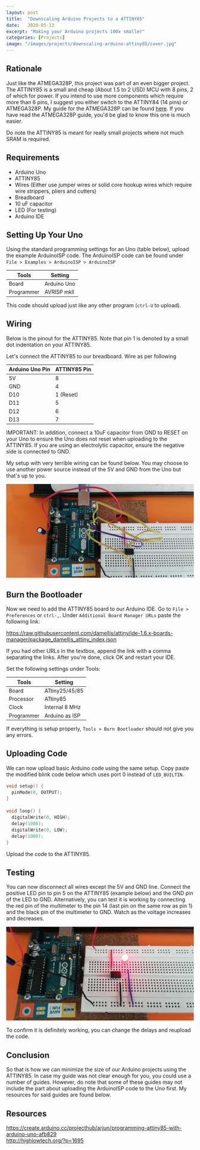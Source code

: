 ```yaml
---
layout: post
title:  "Downscaling Arduino Projects to a ATTINY85"
date:   2020-05-13
excerpt: "Making your Arduino projects 100x smaller"
categories: [Projects]
image: "/images/projects/downscaling-arduino-attiny85/cover.jpg"
---
```

## Rationale
Just like the ATMEGA328P, this project was part of an even bigger project. The ATTINY85 is a small and cheap (About 1.5 to 2 USD) MCU with 8 pins, 2 of which for power. If you intend to use more components which require more than 6 pins, I suggest you either switch to the ATTINY84 (14 pins) or ATMEGA328P. My guide for the ATMEGA328P can be found [here](https://jloh02.github.io/projects/configuring-atmega328p-arduino/). If you have read the ATMEGA328P guide, you'd be glad to know this one is much easier.

Do note the ATTINY85 is meant for really small projects where not much SRAM is required.

## Requirements
- Arduino Uno
- ATTINY85
- Wires (Either use jumper wires or solid core hookup wires which require wire strippers, pliers and cutters)
- Breadboard
- 10 uF capacitor
- LED (For testing)
- Arduino IDE

## Setting Up Your Uno
Using the standard programming settings for an Uno (table below), upload the example ArduinoISP code. The ArduinoISP code can be found under `File > Examples > ArduinoISP > ArduinoISP`

Tools | Setting 
--- | --- 
Board | Arduino Uno
Programmer | AVRISP mkll

This code should upload just like any other program (`ctrl-U` to upload).

## Wiring
Below is the pinout for the ATTINY85. Note that pin 1 is denoted by a small dot indentation on your ATTINY85.

Let's connect the ATTINY85 to our breadboard. Wire as per following

Arduino Uno Pin | ATTINY85 Pin 
--- | --- 
5V | 8
GND | 4 
D10 | 1 (Reset)
D11 | 5
D12 | 6
D13 | 7

IMPORTANT: In addition, connect a 10uF capacitor from GND to RESET on your Uno to ensure the Uno does not reset when uploading to the ATTINY85. If you are using an electrolytic capacitor, ensure the negative side is connected to GND.

My setup with very terrible wiring can be found below. You may choose to use another power source instead of the 5V and GND from the Uno but that's up to you.

<img class="image normal" src="/images/projects/downscaling-arduino-attiny85/breadboard-wiring.jpg" alt>

## Burn the Bootloader
Now we need to add the ATTINY85 board to our Arduino IDE. Go to `File > Preferences` or `ctrl-,`. Under `Additional Board Manager URLs` paste the following link: 

<https://raw.githubusercontent.com/damellis/attiny/ide-1.6.x-boards-manager/package_damellis_attiny_index.json>

If you had other URLs in the textbox, append the link with a comma separating the links. After you're done, click OK and restart your IDE.

Set the following settings under Tools:

Tools | Setting 
--- | --- 
Board | ATtiny25/45/85
Processor | ATtiny85
Clock | Internal 8 MHz
Programmer | Arduino as ISP

If everything is setup properly, `Tools > Burn Bootloader` should not give you any errors.

## Uploading Code
We can now upload basic Arduino code using the same setup. Copy paste the modified blink code below which uses port 0 instead of `LED_BUILTIN`.

```cpp
void setup() {
  pinMode(0, OUTPUT);
}

void loop() {
  digitalWrite(0, HIGH);
  delay(1000);
  digitalWrite(0, LOW);
  delay(1000);
}
```

Upload the code to the ATTINY85.

## Testing
You can now disconnect all wires except the 5V and GND line. Connect the positive LED pin to pin 5 on the ATTINY85 (example below) and the GND pin of the LED to GND. Alternatively, you can test it is working by connecting the red pin of the multimeter to the pin 14 (last pin on the same row as pin 1) and the black pin of the multimeter to GND. Watch as the voltage increases and decreases.

<img class="image normal" src="/images/projects/downscaling-arduino-attiny85/led-test.jpg" alt>

To confirm it is definitely working, you can change the delays and reupload the code.

## Conclusion
So that is how we can minimize the size of our Arduino projects using the ATTINY85. In case my guide was not clear enough for you, you could use a number of guides. However, do note that some of these guides may not include the part about uploading the ArduinoISP code to the Uno first. My resources for said guides are found below.

## Resources
<https://create.arduino.cc/projecthub/arjun/programming-attiny85-with-arduino-uno-afb829><br>
<http://highlowtech.org/?p=1695>
